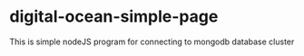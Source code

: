 # digital-ocean-simple-page
This is simple nodeJS program for connecting to mongodb database cluster
